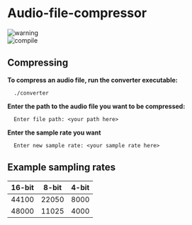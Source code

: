 # Audio-file-compressor
![warning](https://img.shields.io/badge/DISCLAIMER-Executable%20only%20works%20on%20macOS-red)  
![compile](https://img.shields.io/badge/Compile%20yourself%20if%20using%20a%20different%20OS-yellow) 

## Compressing

**To compress an audio file, run the converter executable:**

```console
  ./converter
```

**Enter the path to the audio file you want to be compressed:**

```console
  Enter file path: <your path here>
```

**Enter the sample rate you want**

```console
  Enter new sample rate: <your sample rate here>
```

## Example sampling rates

| 16-bit | 8-bit  | 4-bit  |
|--------|--------|--------|
| 44100  | 22050  | 8000   |
| 48000  | 11025  | 4000   |
